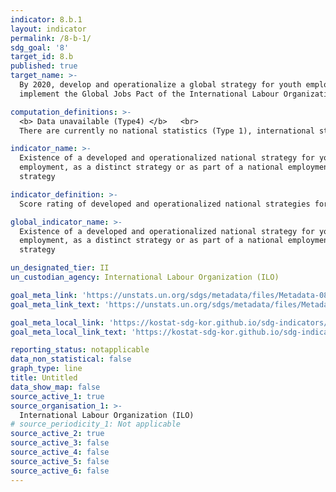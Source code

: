 ```yaml
---
indicator: 8.b.1
layout: indicator
permalink: /8-b-1/
sdg_goal: '8'
target_id: 8.b
published: true
target_name: >-
  By 2020, develop and operationalize a global strategy for youth employment and
  implement the Global Jobs Pact of the International Labour Organization

computation_definitions: >-
  <b> Data unavailable (Type4) </b>   <br>
  There are currently no national statistics (Type 1), international statistics (Type 2), or alternative national statistics (Type 3) available. The Data of Type 1, type 2, or type 3 can be also included in case of temporary unavailability.

indicator_name: >-
  Existence of a developed and operationalized national strategy for youth
  employment, as a distinct strategy or as part of a national employment
  strategy

indicator_definition: >-
  Score rating of developed and operationalized national strategies for youth employment.

global_indicator_name: >-
  Existence of a developed and operationalized national strategy for youth
  employment, as a distinct strategy or as part of a national employment
  strategy

un_designated_tier: II
un_custodian_agency: International Labour Organization (ILO)

goal_meta_link: 'https://unstats.un.org/sdgs/metadata/files/Metadata-08-0b-01.pdf'
goal_meta_link_text: 'https://unstats.un.org/sdgs/metadata/files/Metadata-08-0b-01.pdf'

goal_meta_local_link: 'https://kostat-sdg-kor.github.io/sdg-indicators/public/data/Metadata-08-0b-01_ENG.pdf'
goal_meta_local_link_text: 'https://kostat-sdg-kor.github.io/sdg-indicators/public/data/Metadata-08-0b-01_ENG.pdf'

reporting_status: notapplicable
data_non_statistical: false
graph_type: line
title: Untitled
data_show_map: false
source_active_1: true
source_organisation_1: >-
  International Labour Organization (ILO)
# source_periodicity_1: Not applicable
source_active_2: true
source_active_3: false
source_active_4: false
source_active_5: false
source_active_6: false
---
```


